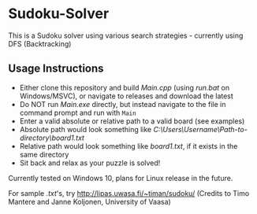 # Sudoku-Solver
 This is a Sudoku solver using various search strategies - currently using DFS (Backtracking)
 
 ## Usage Instructions
 * Either clone this repository and build *Main.cpp* (using *run.bat* on Windows/MSVC), or navigate to releases and download the latest
 * Do NOT run *Main.exe* directly, but instead navigate to the file in command prompt and run with `Main`
 * Enter a valid absolute or relative path to a valid board (see examples)
  * Absolute path would look something like *C:\Users\Username\Path-to-directory\board1.txt*
  * Relative path would look something like *board1.txt*, if it exists in the same directory
 * Sit back and relax as your puzzle is solved!
 
 Currently tested on Windows 10, plans for Linux release in the future.
 
 For sample *.txt*'s, try http://lipas.uwasa.fi/~timan/sudoku/ (Credits to Timo Mantere and Janne Koljonen, University of Vaasa)
